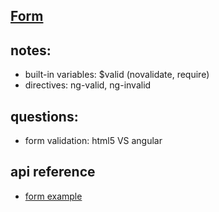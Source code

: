 [Form](http://campus.codeschool.com/courses/shaping-up-with-angular-js/level/3/section/3/form-validation)
-----



notes:
----
- built-in variables: $valid (novalidate, require)
- directives: ng-valid, ng-invalid


questions:
---
- form validation: html5  VS angular  



api reference
----
- [form example](https://docs.angularjs.org/api/ng/directive/form)

